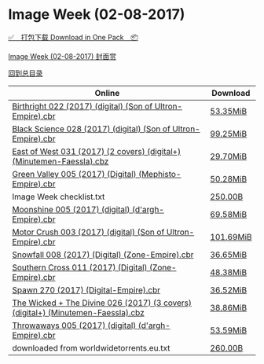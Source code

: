 # Image Week (02-08-2017)

[✅&emsp;打包下载 Download in One Pack&emsp;📦](https://pan.baidu.com/s/1gfPDY6Z)

[Image Week (02-08-2017) 封面赏](/https://github.com/alicewish/markdown/blob/master/cover/Image-Week-02-08-2017-Covers.md)



[回到总目录](https://github.com/alicewish/markdown/blob/master/Catalogs.md)



Online | Download
--- | ---
[Birthright 022 (2017) (digital) (Son of Ultron-Empire).cbr](https://github.com/alicewish/markdown/blob/master/comic/Birthright-022-2017-digital-Son-of-Ultron-Empire-cbr.md) | [53.35MiB](https://pan.baidu.com/s/1gfPDY6Z#list/path=%2FImage%20Week%202017%20Q1%2FImage%20Week%20%2802-08-2017%29%2F%E3%82%B5%E3%82%B9%E3%82%BD%E3%82%BD%E3%82%A2%E3%82%AA%E3%82%B3%E3%82%AF%E3%82%BD%E3%82%B3%E3%82%B7%E3%82%AA%E3%82%B7%E3%82%A8%E3%82%B1%E3%82%A8%E3%82%BD%E3%82%A6%E3%82%B5%E3%82%A4%E3%82%AB%E3%82%A8%E3%82%B1%E3%82%BF%E3%82%B3%E3%82%B3%E3%82%BB%E3%82%BB%E3%82%AA%E3%82%B3%E3%82%B1%E3%82%BF&parentPath=%2FImage%20Week%202017%20Q1)
[Black Science 028 (2017) (digital) (Son of Ultron-Empire).cbr](https://github.com/alicewish/markdown/blob/master/comic/Black-Science-028-2017-digital-Son-of-Ultron-Empire-cbr.md) | [99.25MiB](https://pan.baidu.com/s/1gfPDY6Z#list/path=%2FImage%20Week%202017%20Q1%2FImage%20Week%20%2802-08-2017%29%2F%E3%82%A8%E3%82%A4%E3%82%B3%E3%82%A2%E3%82%AA%E3%82%AB%E3%82%A6%E3%82%B1%E3%82%B1%E3%82%AA%E3%82%AA%E3%82%BD%E3%82%A4%E3%82%A6%E3%82%A8%E3%82%A2%E3%82%AB%E3%82%B3%E3%82%AF%E3%82%A2%E3%82%B9%E3%82%A8%E3%82%A6%E3%82%A8%E3%82%B1%E3%82%B1%E3%82%A2%E3%82%B5%E3%82%A2%E3%82%AA%E3%82%BD%E3%82%B1&parentPath=%2FImage%20Week%202017%20Q1)
[East of West 031 (2017) (2 covers) (digital+) (Minutemen-Faessla).cbz](https://github.com/alicewish/markdown/blob/master/comic/East-of-West-031-2017-2-covers-digital-Minutemen-Faessla-cbz.md) | [29.70MiB](https://pan.baidu.com/s/1gfPDY6Z#list/path=%2FImage%20Week%202017%20Q1%2FImage%20Week%20%2802-08-2017%29%2F%E3%82%A2%E3%82%B5%E3%82%A2%E3%82%B5%E3%82%A4%E3%82%B9%E3%82%B3%E3%82%BB%E3%82%B1%E3%82%B1%E3%82%A4%E3%82%B7%E3%82%B7%E3%82%A4%E3%82%BB%E3%82%BF%E3%82%AD%E3%82%AA%E3%82%A8%E3%82%B3%E3%82%AF%E3%82%AB%E3%82%B1%E3%82%AA%E3%82%BB%E3%82%AB%E3%82%AF%E3%82%BD%E3%82%BD%E3%82%B3%E3%82%B3%E3%82%BF&parentPath=%2FImage%20Week%202017%20Q1)
[Green Valley 005 (2017) (Digital) (Mephisto-Empire).cbr](https://github.com/alicewish/markdown/blob/master/comic/Green-Valley-005-2017-Digital-Mephisto-Empire-cbr.md) | [50.28MiB](https://pan.baidu.com/s/1gfPDY6Z#list/path=%2FImage%20Week%202017%20Q1%2FImage%20Week%20%2802-08-2017%29%2F%E3%82%A4%E3%82%A6%E3%82%B9%E3%82%BB%E3%82%A6%E3%82%B1%E3%82%BF%E3%82%AD%E3%82%BF%E3%82%BD%E3%82%B9%E3%82%B3%E3%82%A6%E3%82%AF%E3%82%AD%E3%82%BF%E3%82%AF%E3%82%AA%E3%82%A4%E3%82%BB%E3%82%A2%E3%82%BD%E3%82%A2%E3%82%B9%E3%82%AD%E3%82%BF%E3%82%BB%E3%82%A4%E3%82%BD%E3%82%AA%E3%82%A6%E3%82%B3&parentPath=%2FImage%20Week%202017%20Q1)
Image Week checklist.txt | [250.00B](https://pan.baidu.com/s/1gfPDY6Z#list/path=%2FImage%20Week%202017%20Q1%2FImage%20Week%20%2802-08-2017%29%2F%E3%82%B9%E3%82%B3%E3%82%AF%E3%82%B9%E3%82%BF%E3%82%BB%E3%82%B9%E3%82%BF%E3%82%A8%E3%82%BF%E3%82%A4%E3%82%AF%E3%82%B7%E3%82%AD%E3%82%BF%E3%82%BD%E3%82%AF%E3%82%A2%E3%82%BD%E3%82%BD%E3%82%B5%E3%82%BB%E3%82%B3%E3%82%AD%E3%82%A8%E3%82%A2%E3%82%A4%E3%82%BF%E3%82%A6%E3%82%A4%E3%82%B7%E3%82%A2&parentPath=%2FImage%20Week%202017%20Q1)
[Moonshine 005 (2017) (digital) (d'argh-Empire).cbr](https://github.com/alicewish/markdown/blob/master/comic/Moonshine-005-2017-digital-dargh-Empire-cbr.md) | [69.58MiB](https://pan.baidu.com/s/1gfPDY6Z#list/path=%2FImage%20Week%202017%20Q1%2FImage%20Week%20%2802-08-2017%29%2F%E3%82%A2%E3%82%A6%E3%82%AB%E3%82%BD%E3%82%B9%E3%82%AA%E3%82%AB%E3%82%B5%E3%82%BD%E3%82%B3%E3%82%B7%E3%82%BD%E3%82%AF%E3%82%A4%E3%82%BB%E3%82%B9%E3%82%A6%E3%82%B5%E3%82%B1%E3%82%A4%E3%82%B1%E3%82%BB%E3%82%B7%E3%82%AF%E3%82%BB%E3%82%B9%E3%82%B5%E3%82%B5%E3%82%B5%E3%82%BB%E3%82%A4%E3%82%A6&parentPath=%2FImage%20Week%202017%20Q1)
[Motor Crush 003 (2017) (digital) (Son of Ultron-Empire).cbr](https://github.com/alicewish/markdown/blob/master/comic/Motor-Crush-003-2017-digital-Son-of-Ultron-Empire-cbr.md) | [101.69MiB](https://pan.baidu.com/s/1gfPDY6Z#list/path=%2FImage%20Week%202017%20Q1%2FImage%20Week%20%2802-08-2017%29%2F%E3%82%A8%E3%82%A8%E3%82%B1%E3%82%B1%E3%82%AA%E3%82%B1%E3%82%B9%E3%82%AD%E3%82%B3%E3%82%B1%E3%82%BF%E3%82%AF%E3%82%A2%E3%82%B7%E3%82%A6%E3%82%A6%E3%82%AD%E3%82%BF%E3%82%A2%E3%82%AF%E3%82%B9%E3%82%AB%E3%82%A2%E3%82%B7%E3%82%BD%E3%82%A2%E3%82%BD%E3%82%AF%E3%82%AD%E3%82%A4%E3%82%AD%E3%82%BF&parentPath=%2FImage%20Week%202017%20Q1)
[Snowfall 008 (2017) (Digital) (Zone-Empire).cbr](https://github.com/alicewish/markdown/blob/master/comic/Snowfall-008-2017-Digital-Zone-Empire-cbr.md) | [36.65MiB](https://pan.baidu.com/s/1gfPDY6Z#list/path=%2FImage%20Week%202017%20Q1%2FImage%20Week%20%2802-08-2017%29%2F%E3%82%A6%E3%82%A6%E3%82%B3%E3%82%B9%E3%82%AB%E3%82%AB%E3%82%AF%E3%82%B7%E3%82%A6%E3%82%B5%E3%82%B9%E3%82%BB%E3%82%AA%E3%82%B1%E3%82%B5%E3%82%A4%E3%82%BD%E3%82%A2%E3%82%B7%E3%82%B3%E3%82%A6%E3%82%BB%E3%82%A2%E3%82%B3%E3%82%AF%E3%82%BF%E3%82%AF%E3%82%B7%E3%82%B1%E3%82%A8%E3%82%A2%E3%82%BB&parentPath=%2FImage%20Week%202017%20Q1)
[Southern Cross 011 (2017) (Digital) (Zone-Empire).cbr](https://github.com/alicewish/markdown/blob/master/comic/Southern-Cross-011-2017-Digital-Zone-Empire-cbr.md) | [48.38MiB](https://pan.baidu.com/s/1gfPDY6Z#list/path=%2FImage%20Week%202017%20Q1%2FImage%20Week%20%2802-08-2017%29%2F%E3%82%A8%E3%82%AA%E3%82%BB%E3%82%A6%E3%82%B3%E3%82%AA%E3%82%BD%E3%82%BD%E3%82%BD%E3%82%AA%E3%82%B3%E3%82%A6%E3%82%A8%E3%82%A2%E3%82%AB%E3%82%BF%E3%82%BD%E3%82%AA%E3%82%B7%E3%82%BF%E3%82%B7%E3%82%A2%E3%82%A2%E3%82%A4%E3%82%AF%E3%82%A6%E3%82%AB%E3%82%AF%E3%82%A4%E3%82%A8%E3%82%BD%E3%82%B5&parentPath=%2FImage%20Week%202017%20Q1)
[Spawn 270 (2017) (Digital-Empire).cbr](https://github.com/alicewish/markdown/blob/master/comic/Spawn-270-2017-Digital-Empire-cbr.md) | [36.52MiB](https://pan.baidu.com/s/1gfPDY6Z#list/path=%2FImage%20Week%202017%20Q1%2FImage%20Week%20%2802-08-2017%29%2F%E3%82%A2%E3%82%B5%E3%82%BB%E3%82%B5%E3%82%AB%E3%82%AD%E3%82%A4%E3%82%B9%E3%82%B5%E3%82%A8%E3%82%AB%E3%82%A4%E3%82%AA%E3%82%B7%E3%82%AA%E3%82%BD%E3%82%B7%E3%82%B3%E3%82%B9%E3%82%BD%E3%82%A2%E3%82%AD%E3%82%AB%E3%82%B3%E3%82%AB%E3%82%B9%E3%82%A8%E3%82%B5%E3%82%AD%E3%82%AD%E3%82%A2%E3%82%AD&parentPath=%2FImage%20Week%202017%20Q1)
[The Wicked + The Divine 026 (2017) (3 covers) (digital+) (Minutemen-Faessla).cbz](https://github.com/alicewish/markdown/blob/master/comic/Wicked-Divine-026-2017-3-covers-digital-Minutemen-Faessla-cbz.md) | [38.86MiB](https://pan.baidu.com/s/1gfPDY6Z#list/path=%2FImage%20Week%202017%20Q1%2FImage%20Week%20%2802-08-2017%29%2F%E3%82%B7%E3%82%B9%E3%82%B9%E3%82%BD%E3%82%A8%E3%82%B3%E3%82%BB%E3%82%B5%E3%82%B1%E3%82%AA%E3%82%A4%E3%82%A4%E3%82%AA%E3%82%AA%E3%82%BD%E3%82%AF%E3%82%A8%E3%82%BD%E3%82%AB%E3%82%B5%E3%82%B3%E3%82%BB%E3%82%A2%E3%82%B5%E3%82%AB%E3%82%AA%E3%82%A4%E3%82%A4%E3%82%AD%E3%82%B3%E3%82%AD%E3%82%BF&parentPath=%2FImage%20Week%202017%20Q1)
[Throwaways 005 (2017) (digital) (d'argh-Empire).cbr](https://github.com/alicewish/markdown/blob/master/comic/Throwaways-005-2017-digital-dargh-Empire-cbr.md) | [53.59MiB](https://pan.baidu.com/s/1gfPDY6Z#list/path=%2FImage%20Week%202017%20Q1%2FImage%20Week%20%2802-08-2017%29%2F%E3%82%AA%E3%82%A6%E3%82%B3%E3%82%B7%E3%82%BF%E3%82%A8%E3%82%B9%E3%82%BB%E3%82%B1%E3%82%B1%E3%82%BB%E3%82%BF%E3%82%AF%E3%82%AB%E3%82%B3%E3%82%A8%E3%82%AA%E3%82%AD%E3%82%B9%E3%82%AD%E3%82%B1%E3%82%BF%E3%82%B9%E3%82%A2%E3%82%BB%E3%82%A8%E3%82%AD%E3%82%AD%E3%82%A8%E3%82%B1%E3%82%B7%E3%82%A6&parentPath=%2FImage%20Week%202017%20Q1)
downloaded from worldwidetorrents.eu.txt | [260.00B](https://pan.baidu.com/s/1gfPDY6Z#list/path=%2FImage%20Week%202017%20Q1%2FImage%20Week%20%2802-08-2017%29%2F%E3%82%AB%E3%82%B1%E3%82%B7%E3%82%A2%E3%82%B9%E3%82%AD%E3%82%A8%E3%82%A6%E3%82%A6%E3%82%B7%E3%82%AB%E3%82%A4%E3%82%BF%E3%82%BF%E3%82%A8%E3%82%BD%E3%82%BD%E3%82%B7%E3%82%A6%E3%82%B5%E3%82%A6%E3%82%AD%E3%82%A8%E3%82%BF%E3%82%AB%E3%82%AA%E3%82%A6%E3%82%A2%E3%82%A6%E3%82%A2%E3%82%BD%E3%82%B1&parentPath=%2FImage%20Week%202017%20Q1)
